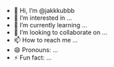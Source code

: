 - 👋 Hi, I’m @jakkkubbb
- 👀 I’m interested in ...
- 🌱 I’m currently learning ...
- 💞️ I’m looking to collaborate on ...
- 📫 How to reach me ...
- 😄 Pronouns: ...
- ⚡ Fun fact: ...

<!---
jakkkubbb/jakkkubbb is a ✨ special ✨ repository because its `README.md` (this file) appears on your GitHub profile.
You can click the Preview link to take a look at your changes.
--->
